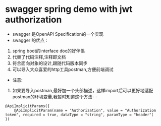 # swagger spring demo with jwt authorization
- swagger 是OpenAPI Specification的一个实现
- swagger 的优点：
1. spring boot的interface doc的好伴侣
2. 代替了代码注释,注释即文档
3. 符合面向对象的设计,跟随代码版本同步
4. 可以导入大众喜爱的http工具postman,方便前端调试

- 注意:
1. 如果要导入postman,最好加一个头部描述，这样import后可以更好地适配postman的环境变量,我暂时知道这个方法- - 
```
@ApiImplicitParams({
	@ApiImplicitParam(name = "Authorization", value = "Authorization token", required = true, dataType = "string", paramType = "header") 
})
```
